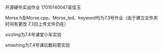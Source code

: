 开源硬件实战作业
17010140047吴佳玉

Morse.h及Morse.cpp、Morse_led、keyword均为7.3号作业（由于建立文件夹 时间有更改 7.3日上传文件仍在）

sizzling为7.4号课堂小车实验

smashing为7.4号课后数码管实验
